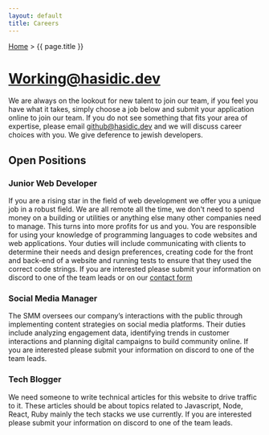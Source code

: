```yaml
---
layout: default
title: Careers
---
```


[Home](/) > {{ page.title }}

# Working@hasidic.dev

We are always on the lookout for new talent to join our team, if you feel you have what it takes, simply choose a job below and submit your application online to join our team. If you do not see something that fits your area of expertise, please email github@hasidic.dev and we will discuss career choices with you. We give deference to jewish developers.

## Open Positions

### Junior Web Developer

If you are a rising star in the field of web development we offer you a unique job in a robust field. We are all remote all the time, we don't need to spend money on a building or utilities or anything else many other companies need to manage. This turns into more profits for us and you. You are responsible for using your knowledge of programming languages to code websites and web applications. Your duties will include communicating with clients to determine their needs and design preferences, creating code for the front and back-end of a website and running tests to ensure that they used the correct code strings. If you are interested please submit your information on discord to one of the team leads or on our [contact form](/contact)

### Social Media Manager

The SMM oversees our company’s interactions with the public through implementing content strategies on social media platforms. Their duties include analyzing engagement data, identifying trends in customer interactions and planning digital campaigns to build community online. If you are interested please submit your information on discord to one of the team leads.

### Tech Blogger

We need someone to write technical articles for this website to drive traffic to it. These articles should be about topics related to Javascript, Node, React, Ruby mainly the tech stacks we use currently. If you are interested please submit your information on discord to one of the team leads.
